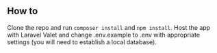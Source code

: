 ## How to

Clone the repo and run ```composer install``` and ```npm install```. Host the app with Laravel Valet and change .env.example to .env with appropriate settings (you will need to establish a local database). 
